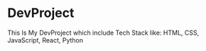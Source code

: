 # DevProject 

This Is My DevProject which include Tech Stack like: HTML, CSS, JavaScript, React, Python
